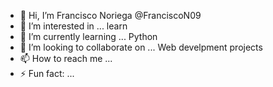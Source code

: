 - 👋 Hi, I’m Francisco Noriega @FranciscoN09
- 👀 I’m interested in ... learn
- 🌱 I’m currently learning ... Python
- 💞️ I’m looking to collaborate on ... Web develpment projects
- 📫 How to reach me ... 
- ⚡ Fun fact: ...

<!---
FranciscoN09/FranciscoN09 is a ✨ special ✨ repository because its `README.md` (this file) appears on your GitHub profile.
You can click the Preview link to take a look at your changes.
--->
